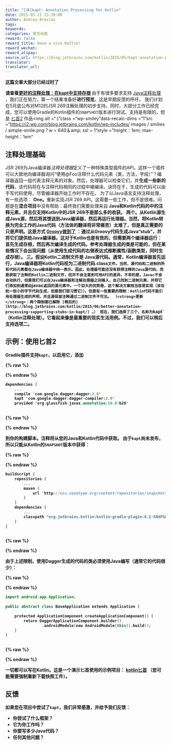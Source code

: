 ```yaml
---
title: "[译]kapt: Annotation Processing for Kotlin"
date: 2015-05-21 23:39:00
author: Andrey Breslav
tags:
keywords:
categories: 官方动态
reward: false
reward_title: Have a nice Kotlin!
reward_wechat:
reward_alipay:
source_url: https://blog.jetbrains.com/kotlin/2015/05/kapt-annotation-processing-for-kotlin/
translator:
translator_url:
---
```


<strong>这篇文章大部分已经过时了

请查看<a href="http://blog.jetbrains.com/kotlin/2015/06/better-annotation-processing-supporting-stubs-in-kapt/">更好的注释处理：在kapt中支持存根</a> </strong>
由于有很多要求支持 [Java注释处理](https://www.jcp.org/en/jsr/detail?id=269) ，我们正在努力，第一个结果准备好<strong>进行预览</strong>。这是早期反馈的呼吁。 <span id =“more-2143”> </span>
我们计划在5月底公布对M12的JSR 269注解处理的初步支持。同时，大部分工作已经完成，您可以使用Gradle的Kotlin插件的`SNAPSHOT`版本进行测试。支持是有限的，但是 [匕首2](http://google.github.io/dagger/) 作品<img alt =“:)”class =“wp-smiley”data-recalc-dims =“1”src =“https://i2.wp.com/blog.jetbrains.com/kotlin/wp-includes/ images / smilies / simple-smile.png？w = 640＆amp; ssl = 1“style =”height：1em; max-height：1em“
## 注释处理基础

JSR 269为Java编译器<em>注释处理器</em>定义了一种特殊类型插件的API。这样一个插件可以大致地向编译器询问“使用@Foo注释什么代码元素（类，方法，字段）”？编译器返回一组代表注释元素的对象。然后，处理器可以检查它们，并<strong>生成一些新的代码</strong>，该代码将在与注释代码相同的过程中被编译。诀窍在于，生成的代码可以由手写代码</strong>使用，尽管编译器开始工作时不存在。
为了以Java语言支持注释处理，有一些选项：
<strong> One。</strong>重新实现JSR 269 API。这需要一些工作，但不是很难。问题是在<strong>混合项目</strong>中没有帮助：最终我们需要处理来自<strong> Java和Kotlin代码的<strong>中的注释元素，并且仅支持Kotlin中的JSR 269不是那么多的收获。
<strong>两个。</strong>从Kotlin源生成Java源，然后将其馈送到Java编译器，然后再运行处理器。当然，将Kotlin转换为完全工作的Java代码（方法体的翻译将非常痛苦）太难了，但是真正需要的只是<strong>声明</strong>。这是方式 [Groovy做到了](https://gradle.org/docs/2.4-rc-1/release-notes#support-for-“annotation-processing”-of-groovy-code) ：通过从Groovy代码生成Java“stub”，并将它们提供给Java编译器。这对于Kotlin也是有效的，但需要两个编译器运行：首先生成存根，然后再次编译生成的代码。参考处理器生成的类是可能的，但在某些情况下会出现问题（从使用生成代码的右侧表达式推断属性/函数类型，同时生成存根）。
<strong>三。</strong>假设Kotlin二进制文件<strong>是</strong> Java源代码。通常，Kotlin编译器首先运行，Java编译器将Kotlin代码视为二进制代码.class`文件。当然，源代码和二进制的所有代码元素都在Java编译器中统一表示。因此，处理器可能还没有获得注释的Java源代码，而是获取了注释的Kotlin二进制文件，但并不会注意到可用API的差异。不幸的是，Javac不会自动执行，但是我们可以在Java编译器和注解处理器之间插入，自己找到二进制元素，并将它们添加到通常由`javac`返回的源元素中。一个巨大的优势是，这个解决方案相当容易实现（涉及到一些小的字节代码生成，但是我们很习惯它））。但是有一些重要的限制：Kotlin代码不能引用处理器生成的声明，并且源保留注释通过二进制文件不可见。 （<strong>更新</strong>：两个限制都已解除 [稍后的](http://blog.jetbrains.com/kotlin/2015/06/better-annotation-processing-supporting-stubs-in-kapt/) 。）
现在，我们选择了三个，名称为`kapt`（Kotlin注释处理）。它看起来像是最重要的现实生活用例。不过，我们可以稍后支持选项二。
## 示例：使用匕首2

Gradile插件支持`kapt`，以启用它，添加

{% raw %}
<p></p>
{% endraw %}

```kotlin
dependencies {
    ...
    compile 'com.google.dagger:dagger:2.0'
    kapt 'com.google.dagger:dagger-compiler:2.0'
    provided 'org.glassfish:javax.annotation:10.0-b28'
 
```

{% raw %}
<p></p>
{% endraw %}

到你的构建脚本。注释将从您的Java和Kotlin代码中获取。
由于`kapt`尚未发布，所以只能从Kotlin的`SNAPSHOT`版本中获得：

{% raw %}
<p></p>
{% endraw %}

```kotlin
buildscript {
    repositories {
        ...
        maven {
            url 'http://oss.sonatype.org/content/repositories/snapshots'
        }
    }
    dependencies {
        ...
        classpath "org.jetbrains.kotlin:kotlin-gradle-plugin:0.1-SNAPSHOT"
    }
}
 
```

{% raw %}
<p></p>
{% endraw %}

由于上述限制，使用Dagger生成的代码的类必须使用Java编写（通常它的代码很少）：

{% raw %}
<p></p>
{% endraw %}

```kotlin
import android.app.Application;
 
public abstract class BaseApplication extends Application {
 
    protected ApplicationComponent createApplicationComponent() {
        return DaggerApplicationComponent.builder()
                .androidModule(new AndroidModule(this)).build();
    }
}
 
```

{% raw %}
<p></p>
{% endraw %}

一切都可以写在Kotlin。这是一个演示匕首使用的示例项目： [kotlin匕首](https://github.com/JetBrains/kotlin-examples/tree/master/gradle/kotlin-dagger) （您可能需要强制重新下载快照工件）。
## 反馈

如果您在项目中尝试了`kapt`，我们非常感激，并给予我们反馈：

* 你尝试了什么框架？
* 它为你工作吗？
* 你要写多少Java代码？
* 任何其他问题？

